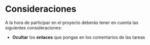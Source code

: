 # Consideraciones

A la hora de participar en el proyecto deberás tener en cuenta las siguientes consideraciones:

+ **Ocultar** los **enlaces** que pongas en los comentarios de las tareas
